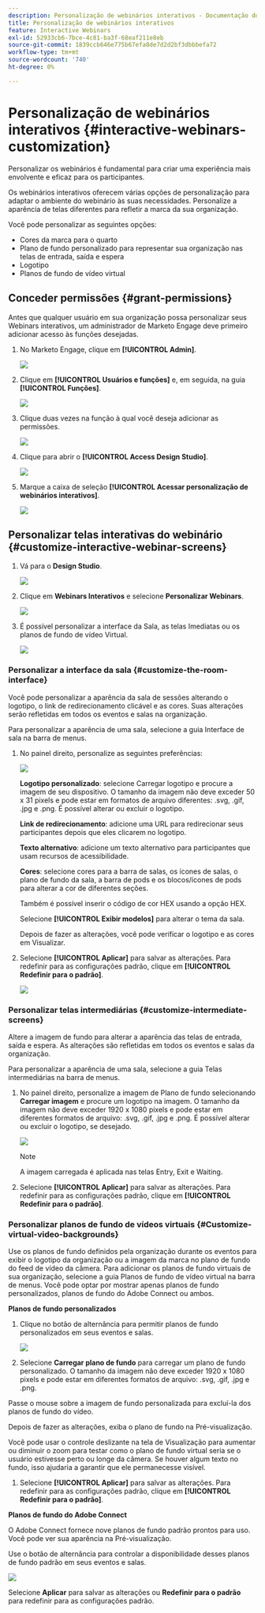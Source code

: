 ```yaml
---
description: Personalização de webinários interativos - Documentação do Marketo - Documentação do produto
title: Personalização de webinários interativos
feature: Interactive Webinars
exl-id: 52933cb6-7bce-4c81-ba3f-68eaf211e8eb
source-git-commit: 1839ccb646e775b67efa8de7d2d2bf3dbbbefa72
workflow-type: tm+mt
source-wordcount: '740'
ht-degree: 0%

---
```


# Personalização de webinários interativos {#interactive-webinars-customization}

Personalizar os webinários é fundamental para criar uma experiência mais envolvente e eficaz para os participantes.

Os webinários interativos oferecem várias opções de personalização para adaptar o ambiente do webinário às suas necessidades. Personalize a aparência de telas diferentes para refletir a marca da sua organização.

Você pode personalizar as seguintes opções:

* Cores da marca para o quarto
* Plano de fundo personalizado para representar sua organização nas telas de entrada, saída e espera
* Logotipo
* Planos de fundo de vídeo virtual

## Conceder permissões {#grant-permissions}

Antes que qualquer usuário em sua organização possa personalizar seus Webinars interativos, um administrador de Marketo Engage deve primeiro adicionar acesso às funções desejadas.

1. No Marketo Engage, clique em **[!UICONTROL Admin]**.

   ![](assets/interactive-webinars-customization-1.png)

1. Clique em **[!UICONTROL Usuários e funções]** e, em seguida, na guia **[!UICONTROL Funções]**.

   ![](assets/interactive-webinars-customization-2.png)

1. Clique duas vezes na função à qual você deseja adicionar as permissões.

   ![](assets/interactive-webinars-customization-3.png)

1. Clique para abrir o **[!UICONTROL Access Design Studio]**.

   ![](assets/interactive-webinars-customization-4.png)

1. Marque a caixa de seleção **[!UICONTROL Acessar personalização de webinários interativos]**.

   ![](assets/interactive-webinars-customization-5.png)

## Personalizar telas interativas do webinário {#customize-interactive-webinar-screens}

1. Vá para o **Design Studio**.

   ![](assets/interactive-webinars-customization-6.png)

1. Clique em **Webinars Interativos** e selecione **Personalizar Webinars**.

   ![](assets/interactive-webinars-customization-7.png)

1. É possível personalizar a interface da Sala, as telas Imediatas ou os planos de fundo de vídeo Virtual.

   ![](assets/interactive-webinars-customization-8.png)

### Personalizar a interface da sala {#customize-the-room-interface}

Você pode personalizar a aparência da sala de sessões alterando o logotipo, o link de redirecionamento clicável e as cores. Suas alterações serão refletidas em todos os eventos e salas na organização.

Para personalizar a aparência de uma sala, selecione a guia Interface de sala na barra de menus.

1. No painel direito, personalize as seguintes preferências:

   ![](assets/interactive-webinars-customization-9.png)

   **Logotipo personalizado**: selecione Carregar logotipo e procure a imagem de seu dispositivo. O tamanho da imagem não deve exceder 50 x 31 pixels e pode estar em formatos de arquivo diferentes: .svg, .gif, .jpg e .png. É possível alterar ou excluir o logotipo.

   **Link de redirecionamento**: adicione uma URL para redirecionar seus participantes depois que eles clicarem no logotipo.

   **Texto alternativo**: adicione um texto alternativo para participantes que usam recursos de acessibilidade.

   **Cores**: selecione cores para a barra de salas, os ícones de salas, o plano de fundo da sala, a barra de pods e os blocos/ícones de pods para alterar a cor de diferentes seções.

   Também é possível inserir o código de cor HEX usando a opção HEX.

   Selecione **[!UICONTROL Exibir modelos]** para alterar o tema da sala.

   Depois de fazer as alterações, você pode verificar o logotipo e as cores em Visualizar.

1. Selecione **[!UICONTROL Aplicar]** para salvar as alterações. Para redefinir para as configurações padrão, clique em **[!UICONTROL Redefinir para o padrão]**.

   ![](assets/interactive-webinars-customization-10.png)

### Personalizar telas intermediárias {#customize-intermediate-screens}

Altere a imagem de fundo para alterar a aparência das telas de entrada, saída e espera. As alterações são refletidas em todos os eventos e salas da organização.

Para personalizar a aparência de uma sala, selecione a guia Telas intermediárias na barra de menus.

1. No painel direito, personalize a imagem de Plano de fundo selecionando **Carregar imagem** e procure um logotipo na imagem. O tamanho da imagem não deve exceder 1920 x 1080 pixels e pode estar em diferentes formatos de arquivo: .svg, .gif, .jpg e .png. É possível alterar ou excluir o logotipo, se desejado.

   ![](assets/interactive-webinars-customization-11.png)

   >[!NOTE]
   >
   >A imagem carregada é aplicada nas telas Entry, Exit e Waiting.

1. Selecione **[!UICONTROL Aplicar]** para salvar as alterações. Para redefinir para as configurações padrão, clique em **[!UICONTROL Redefinir para o padrão]**.

### Personalizar planos de fundo de vídeos virtuais {#Customize-virtual-video-backgrounds}

Use os planos de fundo definidos pela organização durante os eventos para exibir o logotipo da organização ou a imagem da marca no plano de fundo do feed de vídeo da câmera. Para adicionar os planos de fundo virtuais de sua organização, selecione a guia Planos de fundo de vídeo virtual na barra de menus. Você pode optar por mostrar apenas planos de fundo personalizados, planos de fundo do Adobe Connect ou ambos.

**Planos de fundo personalizados**

1. Clique no botão de alternância para permitir planos de fundo personalizados em seus eventos e salas.

   ![](assets/interactive-webinars-customization-12.png)

1. Selecione **Carregar plano de fundo** para carregar um plano de fundo personalizado. O tamanho da imagem não deve exceder 1920 x 1080 pixels e pode estar em diferentes formatos de arquivo: .svg, .gif, .jpg e .png.

Passe o mouse sobre a imagem de fundo personalizada para excluí-la dos planos de fundo do vídeo.

Depois de fazer as alterações, exiba o plano de fundo na Pré-visualização.

Você pode usar o controle deslizante na tela de Visualização para aumentar ou diminuir o zoom para testar como o plano de fundo virtual seria se o usuário estivesse perto ou longe da câmera. Se houver algum texto no fundo, isso ajudaria a garantir que ele permanecesse visível.

1. Selecione **[!UICONTROL Aplicar]** para salvar as alterações. Para redefinir para as configurações padrão, clique em **[!UICONTROL Redefinir para o padrão]**.

**Planos de fundo do Adobe Connect**

O Adobe Connect fornece nove planos de fundo padrão prontos para uso. Você pode ver sua aparência na Pré-visualização.

Use o botão de alternância para controlar a disponibilidade desses planos de fundo padrão em seus eventos e salas.

![](assets/interactive-webinars-customization-13.png)

Selecione **Aplicar** para salvar as alterações ou **Redefinir para o padrão** para redefinir para as configurações padrão.

